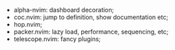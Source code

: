 - alpha-nvim: dashboard decoration;
- coc.nvim: jump to definition, show documentation etc;
- hop.nvim;
- packer.nvim: lazy load, performance, sequencing, etc;
- telescope.nvim: fancy plugins;
